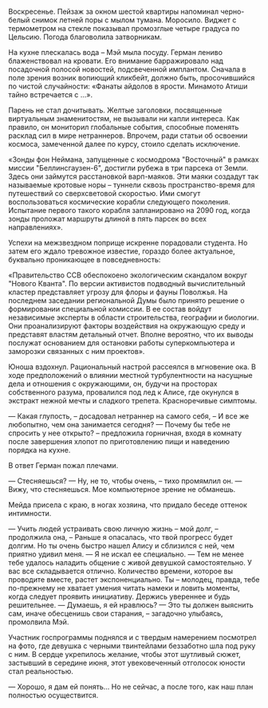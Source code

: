 Воскресенье. Пейзаж за окном шестой квартиры напоминал черно-белый снимок летней поры с мылом тумана. Моросило. Виджет с термометром на стекле показывал промозглые четыре градуса по Цельсию. Погода благоволила затворникам.

На кухне плескалась вода – Мэй мыла посуду. Герман лениво блаженствовал на кровати. Его внимание барражировало над посадочной полосой новостей, подсвеченной имплантом. Сначала в поле зрения возник вопиющий кликбейт, должно быть, просочившийся по чистой случайности: «Фанаты айдолов в ярости. Минамото Атиши тайно встречается с ...». 

Парень не стал дочитывать. Желтые заголовки, посвященные виртуальным знаменитостям, не вызывали ни капли интереса. Как правило, он мониторил глобальные события, способные поменять расклад сил в мире нетраннеров. Впрочем, ради статьи об освоении космоса, замеченной далее по курсу, стоило сделать исключение.

«Зонды фон Неймана, запущенные с космодрома "Восточный" в рамках миссии "Беллинсгаузен-6", достигли рубежа в три парсека от Земли. Здесь они займутся расстановкой варп-маяков. Эти маяки создадут так называемые кротовые норы – туннели сквозь пространство-время для путешествий со сверхсветовой скоростью. Ими смогут воспользоваться космические корабли следующего поколения. Испытание первого такого корабля запланировано на 2090 год, когда зонды проложат маршруты длиной в пять парсек во всех направлениях».

Успехи на межзвездном поприще искренне порадовали студента. Но затем его ждало тревожное известие, гораздо более актуальное, буквально проникающее в повседневность:

«Правительство ССВ обеспокоено экологическим скандалом вокруг "Нового Кванта". По версии активистов подводный вычислительный кластер представляет угрозу для флоры и фауны Поволжья. На последнем заседании региональной Думы было принято решение о формировании специальной комиссии. В ее состав войдут независимые эксперты в области строительства, географии и биологии. Они проанализируют факторы воздействия на окружающую среду и представят властям детальный отчет. Вполне вероятно, что их выводы послужат основанием для остановки работы суперкомпьютера и заморозки связанных с ним проектов».

Юноша вздохнул. Рациональный настрой рассеялся в мгновение ока. В ходе предположений о влиянии местной турбулентности на насущные дела и отношения с окружающими, он, будучи на просторах собственного разума, провалился под лед к Алисе, где окунулся в экстракт нежной мечты и сладкого трепета. Красноречивые симптомы. 

— Какая глупость, – досадовал нетраннер на самого себя, – И все же любопытно, чем она занимается сегодня? 
— Почему бы тебе не спросить у нее открыто? – предложила горничная, входя в комнату после завершения хлопот по приготовлению пищи и наведению порядка на кухне.  

В ответ Герман пожал плечами. 

— Стесняешься?
— Ну, не то, чтобы очень, – тихо промямлил он.
— Вижу, что стесняешься. Мое компьютерное зрение не обманешь.

Мейда присела с краю, в ногах хозяина, что придало беседе оттенок интимности.  

— Учить людей устраивать свою личную жизнь – мой долг, – продолжила она, – Раньше я опасалась, что твой прогресс будет долгим. Но ты очень быстро нашел Алису и сблизился с ней, чем приятно удивил меня.
— Я не искал ее специально.
— Тем не менее тебе удалось наладить общение с живой девушкой самостоятельно. У вас все складывается отлично. Количество времени, которое вы проводите вместе, растет экспоненциально. Ты – молодец, правда, тебе по-прежнему не хватает умения читать намеки и ловить моменты, когда следует проявить инициативу. Держись увереннее и будь решительнее. 
— Думаешь, я ей нравлюсь?
— Это ты должен выяснить сам, иначе обесценишь свои старания, – загадочно улыбаясь, промолвила Мэй. 

Участник госпрограммы поднялся и с твердым намерением посмотрел на фото, где девушка с черными твинтейлами беззаботно шла под руку с ним. В сердце укрепилось желание, чтобы этот шутливый сюжет, застывший в середине июня, этот увековеченный отголосок юности стал реальностью.

— Хорошо, я дам ей понять... Но не сейчас, а после того, как наш план полностью осуществится.